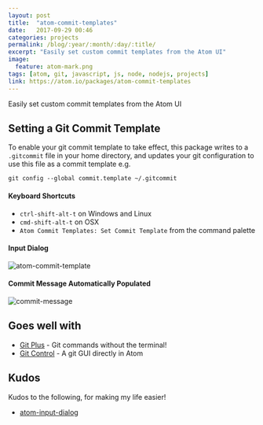 ```yaml
---
layout: post
title:  "atom-commit-templates"
date:   2017-09-29 00:46
categories: projects
permalink: /blog/:year/:month/:day/:title/
excerpt: "Easily set custom commit templates from the Atom UI"
image:
  feature: atom-mark.png
tags: [atom, git, javascript, js, node, nodejs, projects]
link: https://atom.io/packages/atom-commit-templates
---
```


Easily set custom commit templates from the Atom UI

## Setting a Git Commit Template

To enable your git commit template to take effect, this package writes to a ```.gitcommit``` file in your home directory, and updates your git configuration to use this file as a commit template e.g.

```
git config --global commit.template ~/.gitcommit
```

#### Keyboard Shortcuts

- ```ctrl-shift-alt-t``` on Windows and Linux
- ```cmd-shift-alt-t``` on OSX
- ```Atom Commit Templates: Set Commit Template``` from the command palette

#### Input Dialog
![atom-commit-template](https://user-images.githubusercontent.com/12021575/30941905-a8f31262-a3df-11e7-86e5-772338acb340.jpg)

#### Commit Message Automatically Populated
![commit-message](https://user-images.githubusercontent.com/12021575/30941982-10b29774-a3e0-11e7-89eb-e0f36498a4f7.png)

## Goes well with

- [Git Plus](https://atom.io/packages/git-plus) - Git commands without the terminal!
- [Git Control](https://atom.io/packages/git-control) - A git GUI directly in Atom

## Kudos

Kudos to the following, for making my life easier!

- [atom-input-dialog](https://github.com/aki77/atom-input-dialog)
